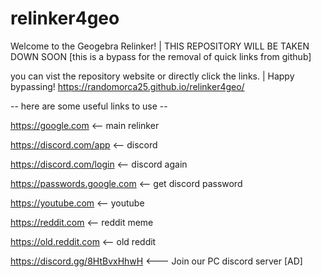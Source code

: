 # relinker4geo
Welcome to the Geogebra Relinker! | THIS REPOSITORY WILL BE TAKEN DOWN SOON
[this is a bypass for the removal of quick links from github]

you can vist the repository website or directly click the links. | Happy bypassing!
https://randomorca25.github.io/relinker4geo/

-- here are some useful links to use --

https://google.com <-- main relinker

https://discord.com/app <-- discord

https://discord.com/login <-- discord again

https://passwords.google.com <-- get discord password

https://youtube.com <-- youtube

https://reddit.com <-- reddit meme

https://old.reddit.com <-- old reddit

https://discord.gg/8HtBvxHhwH <--- Join our PC discord server [AD]
